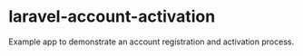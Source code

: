 # laravel-account-activation

Example app to demonstrate an account registration and activation process.
